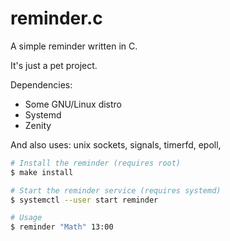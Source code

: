 # reminder.c
A simple reminder written in C.

It's just a pet project.

Dependencies:
- Some GNU/Linux distro
- Systemd
- Zenity

And also uses: unix sockets, signals, timerfd, epoll,

```bash
# Install the reminder (requires root)
$ make install

# Start the reminder service (requires systemd)
$ systemctl --user start reminder

# Usage
$ reminder "Math" 13:00
```
